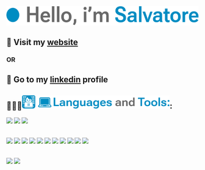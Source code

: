 <img  height="50px" src="./img/name.svg" />
<br />

## 🔴 Visit my [website](https://salvatoremilone.github.io/) 
### OR
## 🔵 Go to my [linkedin](https://www.linkedin.com/in/salvatore-milone/) profile

## 👨🏻‍💻<img  height="35px" src="./img/tool.svg" />:


<a href="https://code.visualstudio.com/" target="_blank" ><img height="50px" src="https://upload.wikimedia.org/wikipedia/commons/thumb/9/9a/Visual_Studio_Code_1.35_icon.svg/2048px-Visual_Studio_Code_1.35_icon.svg.png" /></a>
<a href="https://www.eclipse.org/" target="_blank" ><img height="50px" src="https://upload.wikimedia.org/wikipedia/commons/thumb/d/d0/Eclipse-Luna-Logo.svg/1920px-Eclipse-Luna-Logo.svg.png" /></a>
<a href="https://netbeans.apache.org/" target="_blank" ><img height="50px" src="https://upload.wikimedia.org/wikipedia/commons/thumb/9/98/Apache_NetBeans_Logo.svg/1776px-Apache_NetBeans_Logo.svg.png" /></a>
<br/>
<br/>
<br/>
<img  height="50px" src="https://upload.wikimedia.org/wikipedia/commons/thumb/6/61/HTML5_logo_and_wordmark.svg/260px-HTML5_logo_and_wordmark.svg.png" />
<img  height="50px" src="https://upload.wikimedia.org/wikipedia/commons/thumb/d/d5/CSS3_logo_and_wordmark.svg/100px-CSS3_logo_and_wordmark.svg.png" />
<img  height="50px" src="https://upload.wikimedia.org/wikipedia/commons/7/73/Javascript-736400_960_720.png" />
<a href="https://vuejs.org/" target="_blank" ><img  height="50px" src="https://upload.wikimedia.org/wikipedia/commons/thumb/9/95/Vue.js_Logo_2.svg/1184px-Vue.js_Logo_2.svg.png" /></a>
<a href="https://www.java.com/it/" target="_blank" ><img  height="50px" src="https://upload.wikimedia.org/wikipedia/it/thumb/2/2e/Java_Logo.svg/550px-Java_Logo.svg.png" /></a>
<a href="https://sass-lang.com/" target="_blank" ><img  height="50px" src="https://upload.wikimedia.org/wikipedia/commons/thumb/9/96/Sass_Logo_Color.svg/1200px-Sass_Logo_Color.svg.png" /></a>
<a href="https://getbootstrap.com/" target="_blank" ><img  height="50px" src="https://upload.wikimedia.org/wikipedia/commons/thumb/b/b2/Bootstrap_logo.svg/1200px-Bootstrap_logo.svg.png" /></a>
<a href="https://nodejs.org/it/" target="_blank" ><img  height="50px" src="https://upload.wikimedia.org/wikipedia/commons/thumb/d/d9/Node.js_logo.svg/1280px-Node.js_logo.svg.png" /></a>
<img  height="50px" src="https://upload.wikimedia.org/wikipedia/commons/thumb/2/27/PHP-logo.svg/260px-PHP-logo.svg.png" />
<a href="https://laravel.com/" target="_blank" ><img  height="50px" src="https://upload.wikimedia.org/wikipedia/commons/thumb/9/9a/Laravel.svg/1969px-Laravel.svg.png" /></a>
<a href="https://git-scm.com/" target="_blank" ><img  height="50px" src="https://upload.wikimedia.org/wikipedia/commons/thumb/e/e0/Git-logo.svg/1280px-Git-logo.svg.png" /></a>
<br/>
<br/>
<br/>
<a href="https://www.adobe.com/" target="_blank" ><img  height="50px" src="https://upload.wikimedia.org/wikipedia/commons/thumb/f/fb/Adobe_Illustrator_CC_icon.svg/100px-Adobe_Illustrator_CC_icon.svg.png" /></a>
<a href="https://www.adobe.com/" target="_blank" ><img  height="50px" src="https://upload.wikimedia.org/wikipedia/commons/thumb/a/af/Adobe_Photoshop_CC_icon.svg/100px-Adobe_Photoshop_CC_icon.svg.png" /></a>
